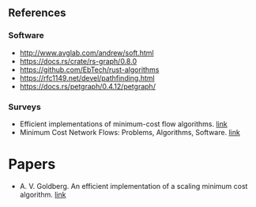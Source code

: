 


## References

### Software

* http://www.avglab.com/andrew/soft.html
* https://docs.rs/crate/rs-graph/0.8.0
* https://github.com/EbTech/rust-algorithms
* https://rfc1149.net/devel/pathfinding.html
* https://docs.rs/petgraph/0.4.12/petgraph/

### Surveys

* Efficient implementations of minimum-cost flow algorithms. [link](https://arxiv.org/pdf/1207.6381.pdf)
* Minimum Cost Network Flows: Problems, Algorithms, Software. [link](http://elib.mi.sanu.ac.rs/files/journals/yjor/45/yujorn45p3-19.pdf)

# Papers

* A. V. Goldberg. An efficient implementation of a scaling minimum cost algorithm. [link](http://citeseerx.ist.psu.edu/viewdoc/download?doi=10.1.1.31.258&rep=rep1&type=pdf)
